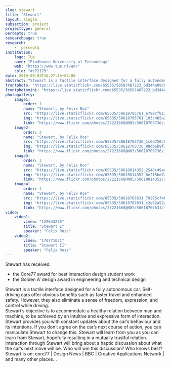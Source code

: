 ```yaml
---
slug: stewart
title: "Stewart"
layout: single
subsection: project
projecttype: general
perceptq: true
researchpage: true
research: 
    -  perceptq
institution:
    logo: TUe
    name: "Eindhoven University of Technology"
    web: "https://www.tue.nl/en/"
    colo: "#c72125"
date: 2019-09-03T16:27:15+02:00
abstract: "Stewart is a tactile interface designed for a fully autonomous car.<br/>a final bachelor project by Felix Ros"
frontphoto: "https://live.staticflickr.com/65535/50587487223_bd344a0976.jpg"
frontphotomini: "https://live.staticflickr.com/65535/50587487223_bd344a0976_q.jpg"
photogallery:
    image1:
        order: 1
        name: "Stewart, by Felix Ros"
        src: "https://live.staticflickr.com/65535/50618705761_e798cf813b_q.jpg"
        img: "https://live.staticflickr.com/65535/50618705761_103c4b5a2d_o.jpg"
        link: "https://www.flickr.com/photos/27221668@N05/50618703736/in/album-72157716601045922"
    image2:
        order: 2
        name: "Stewart, by Felix Ros"
        src: "https://live.staticflickr.com/65535/50618703736_1c6e750c9b_q.jpg"
        img: "https://live.staticflickr.com/65535/50618703736_88db6b9f24_o.jpg"
        link: "https://www.flickr.com/photos/27221668@N05/50618703736/in/album-72157716601045922"
    image3:
        order: 3
        name: "Stewart, by Felix Ros"
        src: "https://live.staticflickr.com/65535/50618814352_2548c49aa2_q.jpg"
        img: "https://live.staticflickr.com/65535/50618814352_6e2f5bd7ac_o.jpg"
        link: "https://www.flickr.com/photos/27221668@N05/50618814352/in/album-72157716601045922"
    image4:
        order: 4
        name: "Stewart, by Felix Ros"
        src: "https://live.staticflickr.com/65535/50618707631_79285cf4b1_q.jpg"
        img: "https://live.staticflickr.com/65535/50618707631_c2e52a52ac_o.jpg"
        link: "https://www.flickr.com/photos/27221668@N05/50618707631/in/album-72157716601045922"
video:
    video1:
        vimeo: "129643275"
        title: "Stewart I"
        speaker: "Felix Ross"
    video2:
        vimeo: "170771071"
        title: "Stewart II"
        speaker: "Felix Ross"
---
```


Stewart has received:
- the Core77 award for best interaction design student work
- the Golden A’ design award in engineering and technical design

Stewart is a tactile interface designed for a fully autonomous car. Self-driving cars offer obvious benefits such as faster travel and enhanced safety. However, they also eliminate a sense of freedom, expression, and control while driving.  
Stewart’s objective is to accommodate a healthy relation between man and machine, to be achieved by an intuitive and expressive form of interaction.  
Stewart provides you with constant updates about the car’s behaviour and its intentions. If you don’t agree on the car’s next course of action, you can manipulate Stewart to change this. Stewart will learn from you as you can learn from Stewart, hopefully resulting in a mutually trustful relation.  
Interaction through Stewart will bring about a haptic discussion about what the car’s next move will be. Who will win this discussion? Who knows best?  
Stewart is on: core77 | Design News | BBC | Creative Applications Network | and many other places…
